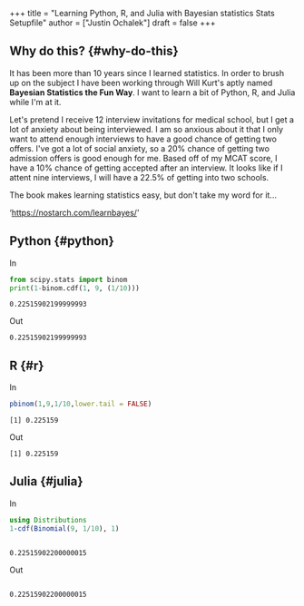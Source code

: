 +++
title = "Learning Python, R, and Julia with Bayesian statistics Stats Setupfile"
author = ["Justin Ochalek"]
draft = false
+++

## Why do this? {#why-do-this}

It has been more than 10 years since I learned statistics. In order to brush up on the subject I have been working through Will Kurt's aptly named **Bayesian Statistics the Fun Way**. I want to learn a bit of Python, R, and Julia while I'm at it.

Let's pretend I receive 12 interview invitations for medical school, but I get a lot of anxiety about being interviewed. I am so anxious about it that I only want to attend enough interviews to have a good chance of getting two offers. I've got a lot of social anxiety, so a 20% chance of getting two admission offers is good enough for me. Based off of my MCAT score, I have a 10% chance of getting accepted after an interview. It looks like if I attent nine interviews, I will have a 22.5% of getting into two schools.

The book makes learning statistics easy, but don't take my word for it...

‘<https://nostarch.com/learnbayes/>’


## Python {#python}

In

```python
from scipy.stats import binom
print(1-binom.cdf(1, 9, (1/10)))

```

```text
0.22515902199999993
```

Out

```text
0.22515902199999993
```


## R {#r}

In

```R
pbinom(1,9,1/10,lower.tail = FALSE)

```

```text
[1] 0.225159
```

Out

```text
[1] 0.225159
```


## Julia {#julia}

In

```julia
using Distributions
1-cdf(Binomial(9, 1/10), 1)

```

```text

0.22515902200000015
```

Out

```text

0.22515902200000015
```

